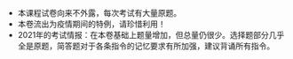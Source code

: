 - 本课程试卷向来不外露，每次考试有大量原题。
- 本卷流出为疫情期间的特例，请珍惜利用！
- 2021年的考试情报：在本卷基础上题量增加，但总量仍很少。选择题部分几乎全是原题，简答题对于各条指令的记忆要求有所加强，建议背诵所有指令。





